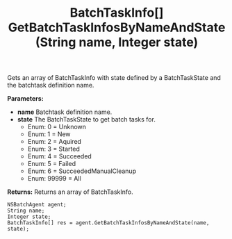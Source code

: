 ﻿---
uid: crmscript_ref_NSBatchAgent_GetBatchTaskInfosByNameAndState
title: BatchTaskInfo[] GetBatchTaskInfosByNameAndState(String name, Integer state)
intellisense: NSBatchAgent.GetBatchTaskInfosByNameAndState
keywords: NSBatchAgent, GetBatchTaskInfosByNameAndState
so.topic: reference
---

Gets an array of BatchTaskInfo with state defined by a BatchTaskState and the batchtask definition name.

**Parameters:**
 - **name** Batchtask definition name.
 - **state** The BatchTaskState to get batch tasks for.
     - Enum: 0 = Unknown 
     - Enum: 1 = New 
     - Enum: 2 = Aquired 
     - Enum: 3 = Started 
     - Enum: 4 = Succeeded 
     - Enum: 5 = Failed 
     - Enum: 6 = SucceededManualCleanup 
     - Enum: 99999 = All 

**Returns:** Returns an array of BatchTaskInfo.

```crmscript
NSBatchAgent agent;
String name;
Integer state;
BatchTaskInfo[] res = agent.GetBatchTaskInfosByNameAndState(name, state);
```


